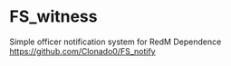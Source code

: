 # FS_witness
Simple officer notification system for RedM
Dependence https://github.com/Clonado0/FS_notify
